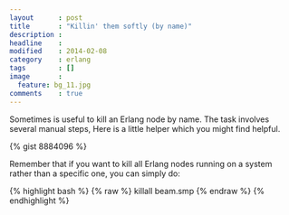 ```yaml
---
layout      : post
title       : "Killin' them softly (by name)"
description :
headline    :
modified    : 2014-02-08
category    : erlang
tags        : []
image       :
  feature: bg_11.jpg
comments    : true
---
```


Sometimes is useful to kill an Erlang node by name.
The task involves several manual steps, Here is a little helper which
you might find helpful.

{% gist 8884096 %}

Remember that if you want to kill all Erlang nodes running on a
system rather than a specific one, you can simply do:

{% highlight bash %}
{% raw %}
killall beam.smp
{% endraw %}
{% endhighlight %}
